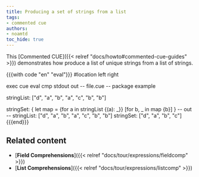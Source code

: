 ```yaml
---
title: Producing a set of strings from a list
tags:
- commented cue
authors:
- noamtd
toc_hide: true
---
```


This [Commented CUE]({{< relref "docs/howto#commented-cue-guides" >}})
demonstrates how produce a list of unique strings from a list of strings.

{{{with code "en" "eval"}}}
#location left right

exec cue eval
cmp stdout out
-- file.cue --
package example

stringList: ["d", "a", "b", "a", "c", "b", "b"]

stringSet: {
	let map = {for a in stringList {(a): _}}
	[for b, _ in map {b}]
}
-- out --
stringList: ["d", "a", "b", "a", "c", "b", "b"]
stringSet: ["d", "a", "b", "c"]
{{{end}}}

## Related content

- [**Field Comprehensions**]({{< relref "docs/tour/expressions/fieldcomp" >}})
- [**List Comprehensions**]({{< relref "docs/tour/expressions/listcomp" >}})